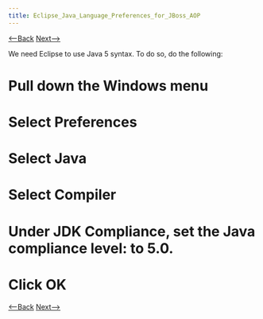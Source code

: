 ```yaml
---
title: Eclipse_Java_Language_Preferences_for_JBoss_AOP
---
```

[<--Back]({{_site.pagesurl}}/Eclipse_Classpath_Variable_for_JBoss_AOP) [Next-->]({{_site.pagesurl}}/Eclipse_Java_Project_Preferences_for_JBoss_AOP)

We need Eclipse to use Java 5 syntax. To do so, do the following:
# Pull down the **Windows** menu
# Select **Preferences**
# Select **Java**
# Select **Compiler**
# Under JDK Compliance, set the **Java compliance level:** to 5.0.
# Click **OK**

[<--Back]({{_site.pagesurl}}/Eclipse_Classpath_Variable_for_JBoss_AOP) [Next-->]({{_site.pagesurl}}/Eclipse_Java_Project_Preferences_for_JBoss_AOP)
